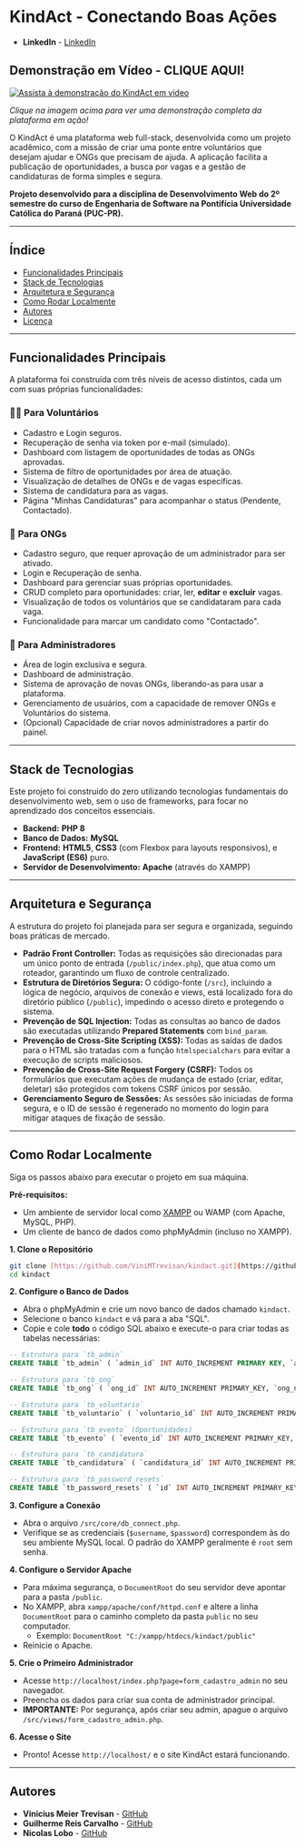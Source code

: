 # KindAct - Conectando Boas Ações

* **LinkedIn** - [LinkedIn](https://www.linkedin.com/feed/update/urn:li:activity:7344990253033664512/)

## Demonstração em Vídeo - CLIQUE AQUI!

[![Assista à demonstração do KindAct em vídeo](/public/assets/Captura%20de%20Tela%202025-06-29%20às%2004.22.40.png)](https://youtu.be/rszk96KI3N4?si=AqUwRi7E2HOJCGUq)

*Clique na imagem acima para ver uma demonstração completa da plataforma em ação!*

O KindAct é uma plataforma web full-stack, desenvolvida como um projeto acadêmico, com a missão de criar uma ponte entre voluntários que desejam ajudar e ONGs que precisam de ajuda. A aplicação facilita a publicação de oportunidades, a busca por vagas e a gestão de candidaturas de forma simples e segura.

**Projeto desenvolvido para a disciplina de Desenvolvimento Web do 2º semestre do curso de Engenharia de Software na Pontifícia Universidade Católica do Paraná (PUC-PR).**

---

## Índice

* [Funcionalidades Principais](#funcionalidades-principais)
* [Stack de Tecnologias](#stack-de-tecnologias)
* [Arquitetura e Segurança](#arquitetura-e-segurança)
* [Como Rodar Localmente](#como-rodar-localmente)
* [Autores](#autores)
* [Licença](#licença)

---

## Funcionalidades Principais

A plataforma foi construída com três níveis de acesso distintos, cada um com suas próprias funcionalidades:

### 👨‍💻 **Para Voluntários**
* Cadastro e Login seguros.
* Recuperação de senha via token por e-mail (simulado).
* Dashboard com listagem de oportunidades de todas as ONGs aprovadas.
* Sistema de filtro de oportunidades por área de atuação.
* Visualização de detalhes de ONGs e de vagas específicas.
* Sistema de candidatura para as vagas.
* Página "Minhas Candidaturas" para acompanhar o status (Pendente, Contactado).

### 🏢 **Para ONGs**
* Cadastro seguro, que requer aprovação de um administrador para ser ativado.
* Login e Recuperação de senha.
* Dashboard para gerenciar suas próprias oportunidades.
* CRUD completo para oportunidades: criar, ler, **editar** e **excluir** vagas.
* Visualização de todos os voluntários que se candidataram para cada vaga.
* Funcionalidade para marcar um candidato como "Contactado".

### 👑 **Para Administradores**
* Área de login exclusiva e segura.
* Dashboard de administração.
* Sistema de aprovação de novas ONGs, liberando-as para usar a plataforma.
* Gerenciamento de usuários, com a capacidade de remover ONGs e Voluntários do sistema.
* (Opcional) Capacidade de criar novos administradores a partir do painel.

---

## Stack de Tecnologias

Este projeto foi construído do zero utilizando tecnologias fundamentais do desenvolvimento web, sem o uso de frameworks, para focar no aprendizado dos conceitos essenciais.

* **Backend:** **PHP 8**
* **Banco de Dados:** **MySQL**
* **Frontend:** **HTML5**, **CSS3** (com Flexbox para layouts responsivos), e **JavaScript (ES6)** puro.
* **Servidor de Desenvolvimento:** **Apache** (através do XAMPP)

---

## Arquitetura e Segurança

A estrutura do projeto foi planejada para ser segura e organizada, seguindo boas práticas de mercado.

* **Padrão Front Controller:** Todas as requisições são direcionadas para um único ponto de entrada (`/public/index.php`), que atua como um roteador, garantindo um fluxo de controle centralizado.
* **Estrutura de Diretórios Segura:** O código-fonte (`/src`), incluindo a lógica de negócio, arquivos de conexão e views, está localizado fora do diretório público (`/public`), impedindo o acesso direto e protegendo o sistema.
* **Prevenção de SQL Injection:** Todas as consultas ao banco de dados são executadas utilizando **Prepared Statements** com `bind_param`.
* **Prevenção de Cross-Site Scripting (XSS):** Todas as saídas de dados para o HTML são tratadas com a função `htmlspecialchars` para evitar a execução de scripts maliciosos.
* **Prevenção de Cross-Site Request Forgery (CSRF):** Todos os formulários que executam ações de mudança de estado (criar, editar, deletar) são protegidos com tokens CSRF únicos por sessão.
* **Gerenciamento Seguro de Sessões:** As sessões são iniciadas de forma segura, e o ID de sessão é regenerado no momento do login para mitigar ataques de fixação de sessão.

---

## Como Rodar Localmente

Siga os passos abaixo para executar o projeto em sua máquina.

**Pré-requisitos:**
* Um ambiente de servidor local como [XAMPP](https://www.apachefriends.org/index.html) ou WAMP (com Apache, MySQL, PHP).
* Um cliente de banco de dados como phpMyAdmin (incluso no XAMPP).

**1. Clone o Repositório**
```bash
git clone [https://github.com/ViniMTrevisan/kindact.git](https://github.com/ViniMTrevisan/kindact.git)
cd kindact
```

**2. Configure o Banco de Dados**
* Abra o phpMyAdmin e crie um novo banco de dados chamado `kindact`.
* Selecione o banco `kindact` e vá para a aba "SQL".
* Copie e cole **todo** o código SQL abaixo e execute-o para criar todas as tabelas necessárias:

```sql
-- Estrutura para `tb_admin`
CREATE TABLE `tb_admin` ( `admin_id` INT AUTO_INCREMENT PRIMARY KEY, `admin_email` VARCHAR(255) NOT NULL UNIQUE, `admin_senha` VARCHAR(255) NOT NULL );

-- Estrutura para `tb_ong`
CREATE TABLE `tb_ong` ( `ong_id` INT AUTO_INCREMENT PRIMARY_KEY, `ong_nome` VARCHAR(255) NOT NULL, `ong_cnpj` VARCHAR(14) NOT NULL UNIQUE, `ong_telefone` VARCHAR(15), `ong_email` VARCHAR(255) NOT NULL UNIQUE, `ong_cep` VARCHAR(8), `ong_endereco` VARCHAR(255), `ong_area_atuacao` VARCHAR(255), `ong_senha` VARCHAR(255) NOT NULL, `aprovado` TINYINT(1) DEFAULT 0, `ong_logo_url` VARCHAR(255) NULL, `ong_redes_sociais` VARCHAR(255) NULL, `ong_descricao` TEXT NULL );

-- Estrutura para `tb_voluntario`
CREATE TABLE `tb_voluntario` ( `voluntario_id` INT AUTO_INCREMENT PRIMARY_KEY, `voluntario_nome` VARCHAR(255) NOT NULL, `voluntario_telefone` VARCHAR(15), `voluntario_email` VARCHAR(255) NOT NULL UNIQUE, `voluntario_cep` VARCHAR(8), `voluntario_endereco` VARCHAR(255), `voluntario_senha` VARCHAR(255) NOT NULL, `voluntario_habilidades` VARCHAR(255) NULL, `voluntario_bio` TEXT NULL );

-- Estrutura para `tb_evento` (Oportunidades)
CREATE TABLE `tb_evento` ( `evento_id` INT AUTO_INCREMENT PRIMARY_KEY, `evento_titulo` VARCHAR(255) NOT NULL, `evento_descricao` TEXT NOT NULL, `evento_data_inicio` DATE NOT NULL, `fk_ong_id` INT, FOREIGN KEY (`fk_ong_id`) REFERENCES `tb_ong`(`ong_id`) ON DELETE CASCADE );

-- Estrutura para `tb_candidatura`
CREATE TABLE `tb_candidatura` ( `candidatura_id` INT AUTO_INCREMENT PRIMARY_KEY, `fk_voluntario_id` INT NOT NULL, `fk_ong_id` INT NOT NULL, `fk_evento_id` INT NOT NULL, `status` VARCHAR(50) DEFAULT 'pendente', FOREIGN KEY (`fk_voluntario_id`) REFERENCES `tb_voluntario`(`voluntario_id`) ON DELETE CASCADE, FOREIGN KEY (`fk_ong_id`) REFERENCES `tb_ong`(`ong_id`) ON DELETE CASCADE, FOREIGN KEY (`fk_evento_id`) REFERENCES `tb_evento`(`evento_id`) ON DELETE CASCADE );

-- Estrutura para `tb_password_resets`
CREATE TABLE `tb_password_resets` ( `id` INT AUTO_INCREMENT PRIMARY_KEY, `user_email` VARCHAR(255) NOT NULL, `token` VARCHAR(255) NOT NULL, `expires_at` DATETIME NOT NULL );
```

**3. Configure a Conexão**
* Abra o arquivo `/src/core/db_connect.php`.
* Verifique se as credenciais (`$username`, `$password`) correspondem às do seu ambiente MySQL local. O padrão do XAMPP geralmente é `root` sem senha.

**4. Configure o Servidor Apache**
* Para máxima segurança, o `DocumentRoot` do seu servidor deve apontar para a pasta `/public`.
* No XAMPP, abra `xampp/apache/conf/httpd.conf` e altere a linha `DocumentRoot` para o caminho completo da pasta `public` no seu computador.
    * Exemplo: `DocumentRoot "C:/xampp/htdocs/kindact/public"`
* Reinicie o Apache.

**5. Crie o Primeiro Administrador**
* Acesse `http://localhost/index.php?page=form_cadastro_admin` no seu navegador.
* Preencha os dados para criar sua conta de administrador principal.
* **IMPORTANTE:** Por segurança, após criar seu admin, apague o arquivo `/src/views/form_cadastro_admin.php`.

**6. Acesse o Site**
* Pronto! Acesse `http://localhost/` e o site KindAct estará funcionando.

---

## Autores

* **Vinicius Meier Trevisan** - [GitHub](https://github.com/ViniMTrevisan)
* **Guilherme Reis Carvalho** - [GitHub](https://github.com/GuiiRCarvalho) 
* **Nicolas Lobo** - [GitHub](https://github.com/nicolasalobo) 